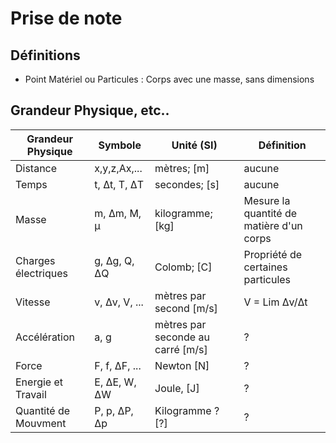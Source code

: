 # Prise de note
## Définitions

* Point Matériel ou Particules : Corps avec une masse, sans dimensions

## Grandeur Physique, etc..

| Grandeur Physique    | Symbole       | Unité (SI)               | Définition                               |
| -------------------- | ------------- | ------------------------ | ---------------------------------------- |
| Distance             | x,y,z,Ax,...  | mètres; [m]              | aucune                                   |
| Temps                | t, Δt, T, ΔT  | secondes; [s]            | aucune                                   |
| Masse                | m, Δm, M, μ   | kilogramme; [kg]         | Mesure la quantité de matière d'un corps |
| Charges électriques  | g, Δg, Q, ΔQ  | Colomb; [C]              | Propriété de certaines particules        |
| Vitesse              | v, Δv, V, ... | mètres par second [m/s]  | V = Lim Δv/Δt                            |
| Accélération         | a, g          | mètres par seconde au carré [m/s] | ?                               |
| Force                | F, f, ΔF, ... | Newton [N]               | ?                                        |
| Energie et Travail   | E, ΔE, W, ΔW  | Joule, [J]               | ?                                        |
| Quantité de Mouvment | P, p, ΔP, Δp  | Kilogramme ? [?]         | ?                                        |
